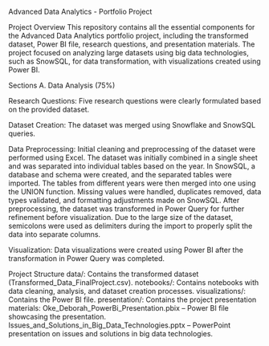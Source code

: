 Advanced Data Analytics - Portfolio Project

Project Overview
This repository contains all the essential components for the Advanced Data Analytics portfolio project, including the transformed dataset, Power BI file, research questions, and presentation materials. The project focused on analyzing large datasets using big data technologies, such as SnowSQL, for data transformation, with visualizations created using Power BI.

Sections
A. Data Analysis (75%)

Research Questions:
Five research questions were clearly formulated based on the provided dataset.

Dataset Creation:
The dataset was merged using Snowflake and SnowSQL queries.

Data Preprocessing:
Initial cleaning and preprocessing of the dataset were performed using Excel. The dataset was initially combined in a single sheet and was separated into individual tables based on the year.
In SnowSQL, a database and schema were created, and the separated tables were imported. The tables from different years were then merged into one using the UNION function.
Missing values were handled, duplicates removed, data types validated, and formatting adjustments made on SnowSQL.
After preprocessing, the dataset was transformed in Power Query for further refinement before visualization. Due to the large size of the dataset, semicolons were used as delimiters during the import to properly split the data into separate columns.

Visualization: Data visualizations were created using Power BI after the transformation in Power Query was completed.

Project Structure
data/: Contains the transformed dataset (Transformed_Data_FinalProject.csv).
notebooks/: Contains notebooks with data cleaning, analysis, and dataset creation processes.
visualizations/: Contains the Power BI file.
presentation/: Contains the project presentation materials:
Oke_Deborah_PowerBi_Presentation.pbix – Power BI file showcasing the presentation.
Issues_and_Solutions_in_Big_Data_Technologies.pptx – PowerPoint presentation on issues and solutions in big data technologies.


